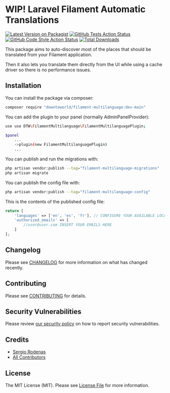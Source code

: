 # WIP! Laravel Filament Automatic Translations

[![Latest Version on Packagist](https://img.shields.io/packagist/v/downtoworld/filament-multilanguage.svg?style=flat-square)](https://packagist.org/packages/downtoworld/filament-multilanguage)
[![GitHub Tests Action Status](https://img.shields.io/github/actions/workflow/status/downtoworld/filament-multilanguage/run-tests.yml?branch=main&label=tests&style=flat-square)](https://github.com/downtoworld/filament-multilanguage/actions?query=workflow%3Arun-tests+branch%3Amain)
[![GitHub Code Style Action Status](https://img.shields.io/github/actions/workflow/status/downtoworld/filament-multilanguage/fix-php-code-style-issues.yml?branch=main&label=code%20style&style=flat-square)](https://github.com/downtoworld/filament-multilanguage/actions?query=workflow%3A"Fix+PHP+code+style+issues"+branch%3Amain)
[![Total Downloads](https://img.shields.io/packagist/dt/downtoworld/filament-multilanguage.svg?style=flat-square)](https://packagist.org/packages/downtoworld/filament-multilanguage)

This package aims to auto-discover most of the places that should be translated from your Filament application. 

Then it also lets you translate them directly from the UI while using a cache driver so there is no performance issues.

## Installation

You can install the package via composer:

```bash
composer require "downtoworld/filament-multilanguage:dev-main"
```

You can add the plugin to your panel (normally AdminPanelProvider):

```bash
use use DTW\FilamentMultilanguage\FilamentMultilanguagePlugin;

$panel
    ...
    ->plugin(new FilamentMultilanguagePlugin)
    ...
```

You can publish and run the migrations with:

```bash
php artisan vendor:publish --tag="filament-multilanguage-migrations"
php artisan migrate
```

You can publish the config file with:

```bash
php artisan vendor:publish --tag="filament-multilanguage-config"
```

This is the contents of the published config file:

```php
return [
    'languages' => ['en', 'es', 'fr'], // CONFIGURE YOUR AVAILABLE LOCALES HERE
    'authorized_emails' => [
        //user@user.com INSERT YOUR EMAILS HERE
    ]
];
```

## Changelog

Please see [CHANGELOG](CHANGELOG.md) for more information on what has changed recently.

## Contributing

Please see [CONTRIBUTING](CONTRIBUTING.md) for details.

## Security Vulnerabilities

Please review [our security policy](../../security/policy) on how to report security vulnerabilities.

## Credits

-   [Sergio Rodenas](https://github.com/sergiorodenas)
-   [All Contributors](../../contributors)

## License

The MIT License (MIT). Please see [License File](LICENSE.md) for more information.
